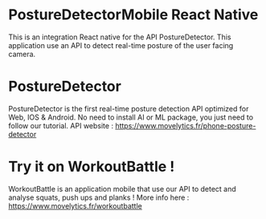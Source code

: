 # PostureDetectorMobile React Native
This is an integration React native for the API PostureDetector. This application use an API to detect real-time posture of the user facing camera.

# PostureDetector
PostureDetector is the first real-time posture detection API optimized for Web, IOS & Android. No need to install AI or ML package, you just need to follow our tutorial.
API website : https://www.movelytics.fr/phone-posture-detector

# Try it on WorkoutBattle !
WorkoutBattle is an application mobile that use our API to detect and analyse squats, push ups and planks ! More info here : https://www.movelytics.fr/workoutbattle
